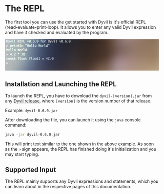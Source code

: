 # The REPL

The first tool you can use the get started with Dyvil is it's official REPL (read-evaluate-print-loop). It allows you to enter any valid Dyvil expression and have it checked and evaluated by the program.

![The REPL](repl-example-1.png)

## Installation and Launching the REPL

To launch the REPL, you have to download the `dyvil-[version].jar` from any [Dyvil release](https://github.com/Dyvil/Dyvil/releases), where `[version]` is the version number of that release.

Example: `dyvil-0.6.0.jar`

After downloading the file, you can launch it using the `java` console command:

```sh
java -jar dyvil-0.6.0.jar
```

This will print text similar to the one shown in the above example. As soon as the `>` sign appears, the REPL has finished doing it's initialization and you may start typing.

## Supported Input

The REPL mainly supports any Dyvil expressions and statements, which you can learn about in the respective pages of this documentation.

